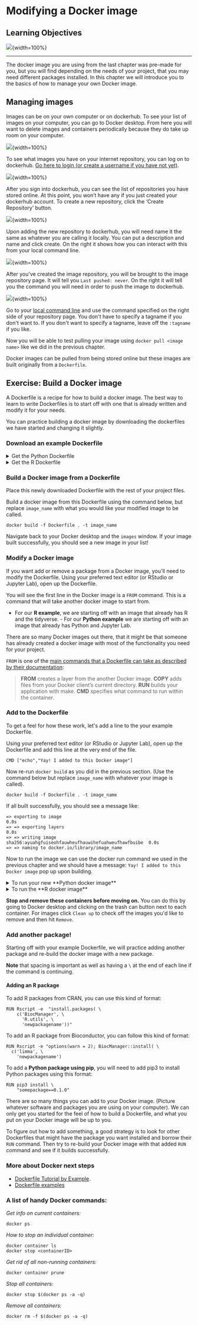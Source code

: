 


# Modifying a Docker image

## Learning Objectives

![](resources/images/07-modifying-docker-image_files/figure-docx//1IJ_uFxJud7OdIAr6p8ZOzvYs-SGDqa7g4cUHtUld03I_gfbc11e6ab0_0_149.png){width=100%}

***

The docker image you are using from the last chapter was pre-made for you, but you will find depending on the needs of your project, that you may need different packages installed. In this chapter we will introduce you to the basics of how to manage your own Docker image.

## Managing images

Images can be on your own computer or on dockerhub.
To see your list of images on your computer, you can go to Docker desktop. From here you will want to delete images and containers periodically because they do take up room on your computer.

![](resources/images/07-modifying-docker-image_files/figure-docx//1IJ_uFxJud7OdIAr6p8ZOzvYs-SGDqa7g4cUHtUld03I_gfc8849fa4d_0_17.png){width=100%}

To see what images you have on your internet repository, you can log on to dockerhub.
[Go here to login (or create a username if you have not yet)](https://hub.docker.com/).

![](resources/images/07-modifying-docker-image_files/figure-docx//1IJ_uFxJud7OdIAr6p8ZOzvYs-SGDqa7g4cUHtUld03I_gfc8849fa4d_0_38.png){width=100%}

After you sign into dockerhub, you can see the list of repositories you have stored online. At this point, you won’t have any if you just created your dockerhub account. To create a new repository, click the ‘Create Repository’ button.

![](resources/images/07-modifying-docker-image_files/figure-docx//1IJ_uFxJud7OdIAr6p8ZOzvYs-SGDqa7g4cUHtUld03I_gfc8849fa4d_0_10.png){width=100%}

Upon adding the new repository to dockerhub, you will need name it the same as whatever you are calling it locally. You can put a description and name and click create. On the right it shows how you can interact with this from your local command line.

![](resources/images/07-modifying-docker-image_files/figure-docx//1IJ_uFxJud7OdIAr6p8ZOzvYs-SGDqa7g4cUHtUld03I_gfc8849fa4d_0_48.png){width=100%}

After you've created the image repository, you will be brought to the image repository page.
It will tell you `Last pushed: never`. On the right it will tell you the command you will need in order to push the image to dockerhub.

![](resources/images/07-modifying-docker-image_files/figure-docx//1IJ_uFxJud7OdIAr6p8ZOzvYs-SGDqa7g4cUHtUld03I_gfc8849fa4d_0_56.png){width=100%}

Go to your [local command line](https://towardsdatascience.com/a-quick-guide-to-using-command-line-terminal-96815b97b955) and use the command specified on the right side of your repository page. You don't have to specify a tagname if you don't want to.  If you don't want to specify a tagname, leave off the `:tagname` if you like.

Now you will be able to test pulling your image using `docker pull <image name>` like we did in the previous chapter.

Docker images can be pulled from being stored online but these images are built originally from a `Dockerfile`.

## Exercise: Build a Docker image

A Dockerfile is a recipe for how to build a docker image. The best way to learn to write Dockerfiles is to start off with one that is already written and modify it for your needs.

You can practice building a docker image by downloading the dockerfiles we have started and changing it slightly.

### Download an example Dockerfile

<details> <summary> Get the Python Dockerfile </summary>

Download the example Dockerfile for Python analyses.

```
wget https://raw.githubusercontent.com/jhudsl/Adv_Reproducibility_in_Cancer_Informatics/main/resources/python-docker/Dockerfile
```
If you get a message like `command not found` that means you will need to install [`wget`](https://www.jcchouinard.com/wget/).

Altervatively, you can navigate to the [Dockerfile's page on GitHub](https://raw.githubusercontent.com/jhudsl/Adv_Reproducibility_in_Cancer_Informatics/main/resources/python-docker/Dockerfile) and use `File` > `Save as` but do not add any suffix to the end of the file (no `.txt` or anything). Just save it as `Dockerfile`.

</details>

<details> <summary> Get the R Dockerfile </summary>

Download the example Dockerfile for R analyses.

```
wget https://raw.githubusercontent.com/jhudsl/Adv_Reproducibility_in_Cancer_Informatics/main/resources/r-docker/Dockerfile
```
If you get a message like `command not found` that means you will need to install [`wget`](https://www.jcchouinard.com/wget/).

Altervatively, you can navigate to the [Dockerfile's page on GitHub](https://raw.githubusercontent.com/jhudsl/Adv_Reproducibility_in_Cancer_Informatics/main/resources/r-docker/Dockerfile) and use `File` > `Save as` but do not add any suffix to the end of the file (no `.txt` or anything). Just save it as `Dockerfile`.

</details>

### Build a Docker image from a Dockerfile

Place this newly downloaded Dockerfile with the rest of your project files.

Build a docker image from this Dockerfile using the command below, but replace `image_name` with what you would like your modified image to be called.   

```
docker build -f Dockerfile . -t image_name
```

Navigate back to your Docker desktop and the `images` window. If your image built successfully, you should see a new image in your list!

### Modify a Docker image

If you want add or remove a package from a Docker image, you'll need to modify the Dockerfile.
Using your preferred text editor (or RStudio or Jupyter Lab), open up the Dockerfile.

You will see the first line in the Docker image is a `FROM` command. This is a command that will take another docker image to start from.
- For our **R example**, we are starting off with an image that already has R and the tidyverse. - For our **Python example** we are starting off with an image that already has Python and Jupyter Lab.

There are so many Docker images out there, that it might be that someone has already created a docker image with most of the functionality you need for your project.

`FROM` is one of the [main commands that a Dockerfile can take as described by their documentation](https://docs.docker.com/develop/develop-images/dockerfile_best-practices/):

> **FROM** creates a layer from the another Docker image.
> **COPY** adds files from your Docker client’s current directory.
> **RUN** builds your application with make.
> **CMD** specifies what command to run within the container.

### Add to the Dockerfile

To get a feel for how these work, let's add a line to the your example Dockerfile.

Using your preferred text editor (or RStudio or Jupyter Lab), open up the Dockerfile and add this line at the very end of the file.

```
CMD ["echo","Yay! I added to this Docker image"]
```

Now re-run `docker build` as you did in the previous section. (Use the command below but replace `image_name` with whatever your image is called).

```
docker build -f Dockerfile . -t image_name
```

If all built successfully, you should see a message like:
```
=> exporting to image                                                     0.0s
=> => exporting layers                                                    0.0s
=> => writing image sha256:ayuahgfuiseohfauwheufhauwihefuahweufhawfbuibe  0.0s
=> => naming to docker.io/library/image_name
```

Now to run the image we can use the docker run command we used in the previous chapter and we should have a message: `Yay! I added to this Docker image` pop up upon building.

<details> <summary> To run your new **Python docker image** </summary>
But replace `image_name` with whatever you have called your image.
```
docker run --rm -v $PWD:/home/jovyan/work -e JUPYTER_ENABLE_LAB=yes -p 8787:8787 image_name
```
</details>

<details> <summary> To run the **R docker image** </summary>
But replace `image_name` with whatever you have called your image.
```
docker run --rm -v $PWD:/home/rstudio -e PASSWORD=password -p 8787:8787 image_name
```
</details>

**Stop and remove these containers before moving on.** You can do this by going to Docker desktop and clicking on the trash can button next to each container. For images click `Clean up` to check off the images you'd like to remove and then hit `Remove`.

### Add another package!

Starting off with your example Dockerfile, we will practice adding another package and re-build the docker image with a new package.

**Note** that spacing is important as well as having a `\` at the end of each line if the command is continuing.

#### Adding an R package  

To add R packages from CRAN, you can use this kind of format:
```
RUN Rscript -e  "install.packages( \
    c('BiocManager', \
      'R.utils', \
      'newpackagename'))"
```

To add an R package from Bioconductor, you can follow this kind of format:

```
RUN Rscript -e "options(warn = 2); BiocManager::install( \
  c('limma', \
    'newpackagename')

```

To add a **Python package using pip**, you will need to add pip3 to install Python packages using this format:
```  
RUN pip3 install \
    "somepackage==0.1.0"
```

There are so many things you can add to your Docker image. (Picture whatever software and packages you are using on your computer). We can only get you started for the feel of how to build a Dockerfile, and what you put on your Docker image will be up to you.

To figure out how to add something, a good strategy is to look for other Dockerfiles that might have the package you want installed and borrow their `RUN` command. Then try to re-build your Docker image with that added `RUN` command and see if it builds successfully.

### More about Docker next steps

- [Dockerfile Tutorial by Example](https://takacsmark.com/dockerfile-tutorial-by-example-dockerfile-best-practices-2018/#lets-create-your-first-image).
- [Dockerfile examples](https://linuxtechlab.com/learn-create-dockerfile-example/)

### A list of handy Docker commands:

_Get info on current containers:_  
```
docker ps
```

_How to stop an individual container:_  
```
docker container ls
docker stop <containerID>
```

_Get rid of all non-running containers:_  
```
docker container prune
```

_Stop all containers:_  
```
docker stop $(docker ps -a -q)
```

_Remove all containers:_  
```
docker rm -f $(docker ps -a -q)
```
